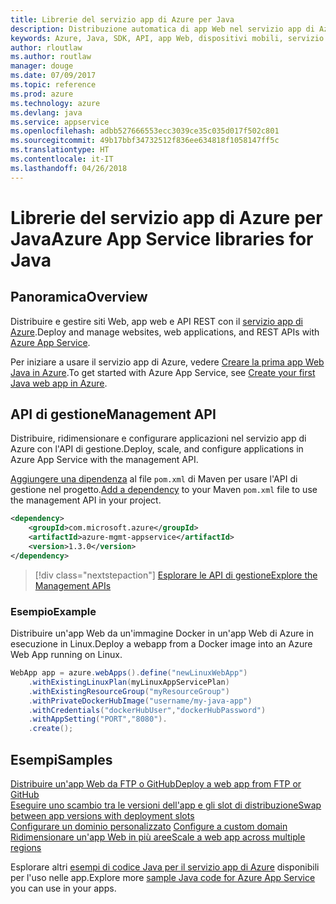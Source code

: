 ```yaml
---
title: Librerie del servizio app di Azure per Java
description: Distribuzione automatica di app Web nel servizio app di Azure con le API di gestione di Azure.
keywords: Azure, Java, SDK, API, app Web, dispositivi mobili, servizio app
author: rloutlaw
ms.author: routlaw
manager: douge
ms.date: 07/09/2017
ms.topic: reference
ms.prod: azure
ms.technology: azure
ms.devlang: java
ms.service: appservice
ms.openlocfilehash: adbb527666553ecc3039ce35c035d017f502c801
ms.sourcegitcommit: 49b17bbf34732512f836ee634818f1058147ff5c
ms.translationtype: HT
ms.contentlocale: it-IT
ms.lasthandoff: 04/26/2018
---
```

# <a name="azure-app-service-libraries-for-java"></a><span data-ttu-id="da781-104">Librerie del servizio app di Azure per Java</span><span class="sxs-lookup"><span data-stu-id="da781-104">Azure App Service libraries for Java</span></span>

## <a name="overview"></a><span data-ttu-id="da781-105">Panoramica</span><span class="sxs-lookup"><span data-stu-id="da781-105">Overview</span></span>

<span data-ttu-id="da781-106">Distribuire e gestire siti Web, app web e API REST con il [servizio app di Azure](/azure/app-service).</span><span class="sxs-lookup"><span data-stu-id="da781-106">Deploy and manage websites, web applications, and REST APIs with [Azure App Service](/azure/app-service).</span></span>

<span data-ttu-id="da781-107">Per iniziare a usare il servizio app di Azure, vedere [Creare la prima app Web Java in Azure](/azure/app-service-web/app-service-web-get-started-java).</span><span class="sxs-lookup"><span data-stu-id="da781-107">To get started with Azure App Service, see [Create your first Java web app in Azure](/azure/app-service-web/app-service-web-get-started-java).</span></span>

## <a name="management-api"></a><span data-ttu-id="da781-108">API di gestione</span><span class="sxs-lookup"><span data-stu-id="da781-108">Management API</span></span>

<span data-ttu-id="da781-109">Distribuire, ridimensionare e configurare applicazioni nel servizio app di Azure con l'API di gestione.</span><span class="sxs-lookup"><span data-stu-id="da781-109">Deploy, scale, and configure applications in Azure App Service with the management API.</span></span>

<span data-ttu-id="da781-110">[Aggiungere una dipendenza](https://maven.apache.org/guides/getting-started/index.html#How_do_I_use_external_dependencies) al file `pom.xml` di Maven per usare l'API di gestione nel progetto.</span><span class="sxs-lookup"><span data-stu-id="da781-110">[Add a dependency](https://maven.apache.org/guides/getting-started/index.html#How_do_I_use_external_dependencies) to your Maven `pom.xml` file to use the management API in your project.</span></span>

```XML
<dependency>
    <groupId>com.microsoft.azure</groupId>
    <artifactId>azure-mgmt-appservice</artifactId>
    <version>1.3.0</version>
</dependency>
```   

> [!div class="nextstepaction"]
> [<span data-ttu-id="da781-111">Esplorare le API di gestione</span><span class="sxs-lookup"><span data-stu-id="da781-111">Explore the Management APIs</span></span>](/java/api/overview/azure/appservice/management)

### <a name="example"></a><span data-ttu-id="da781-112">Esempio</span><span class="sxs-lookup"><span data-stu-id="da781-112">Example</span></span>

<span data-ttu-id="da781-113">Distribuire un'app Web da un'immagine Docker in un'app Web di Azure in esecuzione in Linux.</span><span class="sxs-lookup"><span data-stu-id="da781-113">Deploy a webapp from a Docker image into an Azure Web App running on Linux.</span></span>

```java
WebApp app = azure.webApps().define("newLinuxWebApp")
    .withExistingLinuxPlan(myLinuxAppServicePlan)
    .withExistingResourceGroup("myResourceGroup")
    .withPrivateDockerHubImage("username/my-java-app")
    .withCredentials("dockerHubUser","dockerHubPassword")
    .withAppSetting("PORT","8080").
    .create();
```

## <a name="samples"></a><span data-ttu-id="da781-114">Esempi</span><span class="sxs-lookup"><span data-stu-id="da781-114">Samples</span></span>

<span data-ttu-id="da781-115">[Distribuire un'app Web da FTP o GitHub][1]</span><span class="sxs-lookup"><span data-stu-id="da781-115">[Deploy a web app from FTP or GitHub][1]</span></span>  
<span data-ttu-id="da781-116">[Eseguire uno scambio tra le versioni dell'app e gli slot di distribuzione][2]</span><span class="sxs-lookup"><span data-stu-id="da781-116">[Swap between app versions with deployment slots][2]</span></span>  
<span data-ttu-id="da781-117">[Configurare un dominio personalizzato][3] </span><span class="sxs-lookup"><span data-stu-id="da781-117">[Configure a custom domain][3] </span></span>  
<span data-ttu-id="da781-118">[Ridimensionare un'app Web in più aree][4]</span><span class="sxs-lookup"><span data-stu-id="da781-118">[Scale a web app across multiple regions][4]</span></span>   

<span data-ttu-id="da781-119">Esplorare altri [esempi di codice Java per il servizio app di Azure](https://azure.microsoft.com/resources/samples/?platform=java&term=appservice) disponibili per l'uso nelle app.</span><span class="sxs-lookup"><span data-stu-id="da781-119">Explore more [sample Java code for Azure App Service](https://azure.microsoft.com/resources/samples/?platform=java&term=appservice) you can use in your apps.</span></span>

[1]: ../docs-ref-conceptual/java-sdk-configure-webapp-sources.md
[2]: https://azure.microsoft.com/resources/samples/app-service-java-manage-staging-and-production-slots-for-web-apps/
[3]: https://azure.microsoft.com/resources/samples/app-service-java-manage-web-apps-with-custom-domains/
[4]: https://azure.microsoft.com/resources/samples/app-service-java-scale-web-apps-on-linux/
